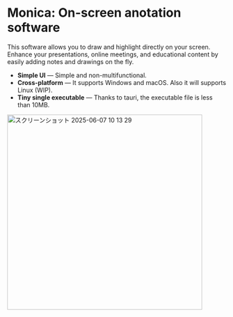 # Monica: On-screen anotation software
This software allows you to draw and highlight directly on your screen.  
Enhance your presentations, online meetings, and educational content by easily adding notes and drawings on the fly.

- **Simple UI** — Simple and non-multifunctional.
- **Cross-platform** — It supports Windows and macOS. Also it will supports Linux (WIP).
- **Tiny single executable** — Thanks to tauri, the executable file is less than 10MB.

<img width="448" alt="スクリーンショット 2025-06-07 10 13 29" src="https://github.com/user-attachments/assets/7b5663ca-f60e-4e67-bffa-7acf155db580" />

